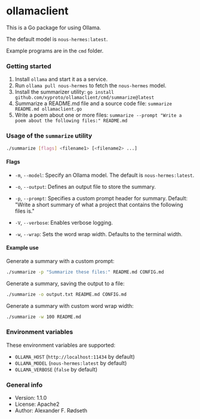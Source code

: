 # ollamaclient

This is a Go package for using Ollama.

The default model is `nous-hermes:latest`.

Example programs are in the `cmd` folder.

### Getting started

1. Install `ollama` and start it as a service.
2. Run `ollama pull nous-hermes` to fetch the `nous-hermes` model.
3. Install the summarizer utility: `go install github.com/xyproto/ollamaclient/cmd/summarize@latest`
4. Summarize a README.md file and a source code file: `summarize README.md ollamaclient.go`
5. Write a poem about one or more files: `summarize --prompt "Write a poem about the following files:" README.md`

### Usage of the `summarize` utility

```bash
./summarize [flags] <filename1> [<filename2> ...]
```

#### Flags

- `-m`, `--model`: Specify an Ollama model. The default is `nous-hermes:latest`.

- `-o`, `--output`: Defines an output file to store the summary.

- `-p`, `--prompt`: Specifies a custom prompt header for summary.
  Default: "Write a short summary of what a project that contains the following files is."

- `-V`, `--verbose`: Enables verbose logging.

- `-w`, `--wrap`: Sets the word wrap width. Defaults to the terminal width.

#### Example use

Generate a summary with a custom prompt:

```bash
./summarize -p "Summarize these files:" README.md CONFIG.md
```

Generate a summary, saving the output to a file:

```bash
./summarize -o output.txt README.md CONFIG.md
```

Generate a summary with custom word wrap width:

```bash
./summarize -w 100 README.md
```

### Environment variables

These environment variables are supported:

* `OLLAMA_HOST` (`http://localhost:11434` by default)
* `OLLAMA_MODEL` (`nous-hermes:latest` by default)
* `OLLAMA_VERBOSE` (`false` by default)

### General info

* Version: 1.1.0
* License: Apache2
* Author: Alexander F. Rødseth

